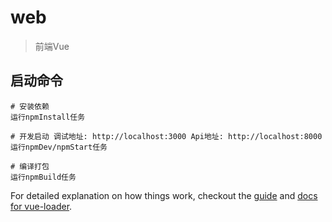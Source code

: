 # web

> 前端Vue

## 启动命令

```
# 安装依赖
运行npmInstall任务

# 开发启动 调试地址: http://localhost:3000 Api地址: http://localhost:8000
运行npmDev/npmStart任务

# 编译打包
运行npmBuild任务
```

For detailed explanation on how things work, checkout the [guide](http://vuejs-templates.github.io/webpack/) and [docs for vue-loader](http://vuejs.github.io/vue-loader).
